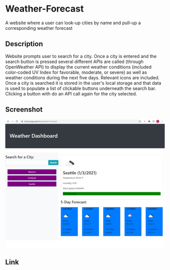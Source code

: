 # Weather-Forecast
A website where a user can look-up cities by name and pull-up a corresponding weather forecast 

## Description
Website prompts user to search for a city. Once a city is entered and the search button is pressed several different APIs are called (through OpenWeather API) to display the current weather conditions (included color-coded UV Index for favorable, moderate, or severe) as well as weather conditions during the next five days. Relevant icons are included. Once a city is searched it is stored in the user's local storage and that data is used to populate a list of clickable buttons underneath the search bar. Clicking a button with do an API call again for the city selected. 

## Screenshot
![Screenshot of live website](screenshot.png)

## Link

